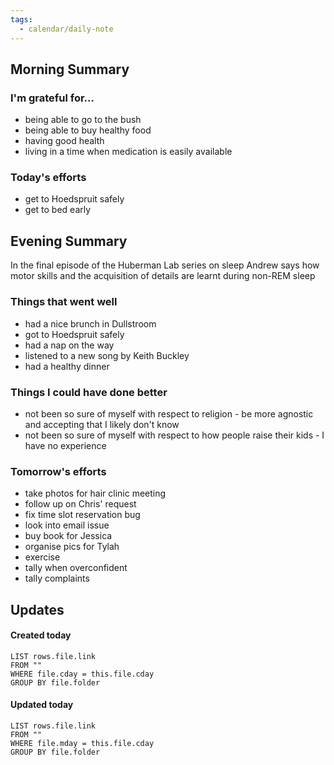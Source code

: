 ```yaml
---
tags:
  - calendar/daily-note
---
```


## Morning Summary

### I'm grateful for...

- being able to go to the bush
- being able to buy healthy food
- having good health
- living in a time when medication is easily available

### Today's efforts

- get to Hoedspruit safely
- get to bed early

## Evening Summary

In the final episode of the Huberman Lab series on sleep Andrew says how motor skills and the acquisition of details are learnt during non-REM sleep

### Things that went well

- had a nice brunch in Dullstroom
- got to Hoedspruit safely
- had a nap on the way
- listened to a new song by Keith Buckley
- had a healthy dinner

### Things I could have done better

- not been so sure of myself with respect to religion - be more agnostic and accepting that I likely don't know
- not been so sure of myself with respect to how people raise their kids - I have no experience 

### Tomorrow's efforts

- take photos for hair clinic meeting
- follow up on Chris' request 
- fix time slot reservation bug 
- look into email issue
- buy book for Jessica
- organise pics for Tylah
- exercise 
- tally when overconfident
- tally complaints

## Updates

#### Created today

```dataview
LIST rows.file.link
FROM ""
WHERE file.cday = this.file.cday
GROUP BY file.folder
```

#### Updated today

```dataview
LIST rows.file.link
FROM ""
WHERE file.mday = this.file.cday
GROUP BY file.folder
```
